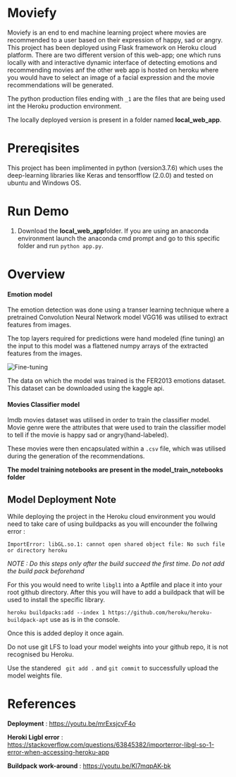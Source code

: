 # Moviefy

Moviefy is an end to end machine learning project where movies are recommended to a user based on their expression of happy, sad or angry. This project has been deployed using Flask framework on Heroku cloud platform. There are two different version of this web-app; one which runs locally with and interactive dynamic interface of detecting emotions and recommending movies anf the other web app is hosted on heroku where you would have to select an image of a facial expression and the movie recommendations will be generated. 

The python production files ending with  ```_1``` are the files that are being used int the Heroku production environment. 
  
The locally deployed version is present in a folder named **local_web_app**. 

# Prereqisites

This project has been implimented in python (version3.7.6) which uses the deep-learning libraries like Keras and tensorfflow (2.0.0) and tested on ubuntu and Windows OS. 

# Run Demo

1) Download the **local_web_app**folder. If you are using an anaconda environment launch the anaconda cmd prompt and go to this specific folder and run ```python app.py```.
 
  
# Overview

#### Emotion model 
The emotion detection was done using a transer learning technique where a pretrained Convolution Neural Network model VGG16 was utilised to extract features from images. 

The top layers required for predictions were hand modeled (fine tuning) an the input to this model was a flattened numpy arrays of the extracted features from the images. 

![Fine-tuning](https://www.researchgate.net/profile/Kitsuchart_Pasupa/publication/328775300/figure/fig3/AS:735835158757377@1552448181099/Modified-VGG-16-architecture-which-provides-a-fine-tuned-VGG-face-CNN-descriptor-on-face.ppm)

The data on which the model was trained is the FER2013 emotions dataset. This dataset can be downloaded using the kaggle api.

#### Movies Classifier model
Imdb movies dataset was utilised in order to train the classifier model. Movie genre were the attributes that were used to train the classifier model to tell if the movie is happy sad or angry(hand-labeled). 

These movies were then encapsulated within a ```.csv``` file, which was utilised during the generation of the recommendations.

**The model training notebooks are present in the model_train_notebooks folder** 
  
## Model Deployment Note 
While deploying the project in the Heroku cloud environment you would need to take care of using buildpacks as you will encounder the follwing error :
```
ImportError: libGL.so.1: cannot open shared object file: No such file or directory heroku
```
*NOTE : Do this steps only after the build succeed the first time. Do not add the build pack beforehand*

For this you would need to write ```libgl1``` into a Aptfile and place it into your root github directory. After this you will have to add a buildpack that will be used to install the specific library. 

```heroku buildpacks:add --index 1 https://github.com/heroku/heroku-buildpack-apt``` use as is in the console.

Once this is added deploy it once again.

Do not use git LFS to load your model weights into your github repo, it is not recognised bu Heroku. 

Use the standered ``` git add .``` and ``` git commit ``` to successfully upload the model weights file. 

# References

**Deployment** : https://youtu.be/mrExsjcvF4o
  
**Heroki Ligbl error** : https://stackoverflow.com/questions/63845382/importerror-libgl-so-1-error-when-accessing-heroku-app
  
**Buildpack work-around** : https://youtu.be/Kl7mqpAK-bk

